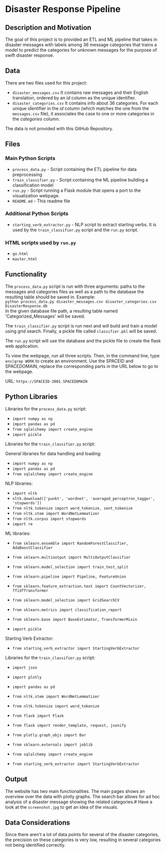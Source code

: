 # Disaster Response Pipeline

## Description and Motivation
The goal of this project is to provided an ETL and ML pipeline that takes in disaster messages with labels among 36 message categories that trains a model to predict the categories for unknown messages for the purpose of swift disaster response.

## Data
There are two files used for this project:
* `disaster_messages.csv` It contains raw messages and their English translation, ordered by an *id* column as the unique identifier.  
* `disaster_categories.csv` It contains info about 36 categories. For each unique identifier in the *id* column (which matches the one from the `messages.csv` file), it associates the case to one or more categories in the *categories* column.

The data is not provided with this GitHub Repository.

## Files

### Main Python Scripts
* `process_data.py` - Script containing the ETL pipeline for data preprocessing  
* `train_classifier.py` -  Script containing the ML pipeline building a classification model  
* `run.py` - Script running a Flask module that opens a port to the visualization webpage.
* `README.md` - This readme file  

### Additional Python Scripts
* `starting_verb_extractor.py` - NLP script to extract starting verbs. It is used by the `train_classifier.py` script and the `run.py` script.

### HTML scripts used by `run.py`
* `go.html`
* `master.html`

## Functionality
The `process_data.py` script is run with three arguments: paths to the messages and categories files as well as a path to the database the resulting table should be saved in. Example:  
`python process_data.py disaster_messages.csv disaster_categories.csv DisasterResponse.db`  
In the given database file path, a resulting table named 'Categorized_Messages' will be saved.

The `train_classifier.py` script is run next and will build and train a model using grid search. Finally, a pickle file called `classifier.pkl` will be saved.

The `run.py` script will use the database and the pickle file to create the flask web application.

To view the webpage, run all three scripts. Then, in the command line, type
`env|grep WORK` to create an environment.
Use the SPACEID and SPACEDOMAIN, replace the corresponding parts in the URL below to go to the webpage.  

URL: `https://SPACEID-3001.SPACEDOMAIN`

## Python Libraries
Libraries for the `process_data.py` script:

* `import numpy as np`  
* `import pandas as pd`  
* `from sqlalchemy import create_engine`  
* `import pickle`  

Libraries for the `train_classifier.py` script:

General libraries for data handling and loading:
* `import numpy as np`  
* `import pandas as pd`  
* `from sqlalchemy import create_engine`   

NLP libraries:  
* `import nltk`  
* `nltk.download(['punkt', 'wordnet', 'averaged_perceptron_tagger', 'stopwords'])`  
* `from nltk.tokenize import word_tokenize, sent_tokenize`  
* `from nltk.stem import WordNetLemmatizer`  
* `from nltk.corpus import stopwords`  
* `import re`  

ML libraries:
* `from sklearn.ensemble import RandomForestClassifier, AdaBoostClassifier`
* `from sklearn.multioutput import MultiOutputClassifier`
* `from sklearn.model_selection import train_test_split`
* `from sklearn.pipeline import Pipeline, FeatureUnion`
* `from sklearn.feature_extraction.text import CountVectorizer, TfidfTransformer`
* `from sklearn.model_selection import GridSearchCV`
* `from sklearn.metrics import classification_report`
* `from sklearn.base import BaseEstimator, TransformerMixin`

* `import pickle`

Starting Verb Extractor:
* `from starting_verb_extractor import StartingVerbExtractor`

Libraries for the `train_classifier.py` script:

* `import json`
* `import plotly`
* `import pandas as pd`

* `from nltk.stem import WordNetLemmatizer`
* `from nltk.tokenize import word_tokenize`

* `from flask import Flask`
* `from flask import render_template, request, jsonify`
* `from plotly.graph_objs import Bar`
* `from sklearn.externals import joblib`
* `from sqlalchemy import create_engine`

* `from starting_verb_extractor import StartingVerbExtractor`

## Output
The website has two main functionalities. The main pages shows an overview over the data with plotly graphs. The search bar allows for ad hoc analysis of a disaster message showing the related categories.#
Have a look at the `screenshot.jpg` to get an idea of the visuals.

## Data Considerations
Since there aren't a lot of data points for several of the disaster categories,
the precision on these categories is very low, resulting in several categories not being identified correctly.
